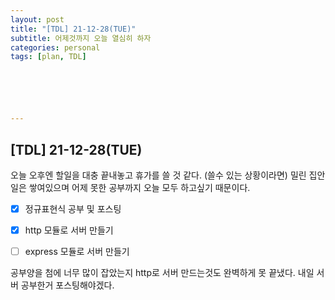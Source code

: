 ```yaml
---
layout: post
title: "[TDL] 21-12-28(TUE)"
subtitle: 어제것까지 오늘 열심히 하자
categories: personal
tags: [plan, TDL]






---
```




## [TDL] 21-12-28(TUE)



오늘 오후엔 할일을 대충 끝내놓고 휴가를 쓸 것 같다. (쓸수 있는 상황이라면) 밀린 집안일은 쌓여있으며 어제 못한 공부까지 오늘 모두 하고싶기 때문이다.

- [x] 정규표현식 공부 및 포스팅
- [x] http 모듈로 서버 만들기
- [ ] express 모듈로 서버 만들기



공부양을 첨에 너무 많이 잡았는지 http로 서버 만드는것도 완벽하게 못 끝냈다. 내일 서버 공부한거 포스팅해야겠다.
